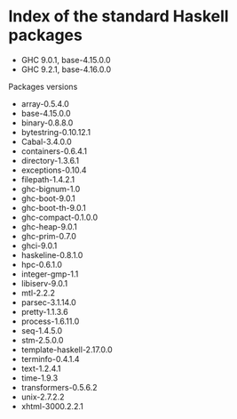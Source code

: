 # Index of the standard Haskell packages

* GHC 9.0.1, base-4.15.0.0
* GHC 9.2.1, base-4.16.0.0

Packages versions
  - array-0.5.4.0
  - base-4.15.0.0
  - binary-0.8.8.0
  - bytestring-0.10.12.1
  - Cabal-3.4.0.0
  - containers-0.6.4.1
  - directory-1.3.6.1
  - exceptions-0.10.4
  - filepath-1.4.2.1
  - ghc-bignum-1.0
  - ghc-boot-9.0.1
  - ghc-boot-th-9.0.1
  - ghc-compact-0.1.0.0
  - ghc-heap-9.0.1
  - ghc-prim-0.7.0
  - ghci-9.0.1
  - haskeline-0.8.1.0
  - hpc-0.6.1.0
  - integer-gmp-1.1
  - libiserv-9.0.1
  - mtl-2.2.2
  - parsec-3.1.14.0
  - pretty-1.1.3.6
  - process-1.6.11.0
  - seq-1.4.5.0
  - stm-2.5.0.0
  - template-haskell-2.17.0.0
  - terminfo-0.4.1.4
  - text-1.2.4.1
  - time-1.9.3
  - transformers-0.5.6.2
  - unix-2.7.2.2
  - xhtml-3000.2.2.1
